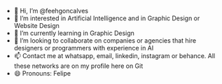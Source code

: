 - 👋 Hi, I’m @feehgoncalves
- 👀 I’m interested in Artificial Intelligence and in Graphic Design or Website Design
- 🌱 I’m currently learning in Graphic Design
- 💞️ I’m looking to collaborate on companies or agencies that hire designers or programmers with experience in AI
- 📫 Contact me at whatsapp, email, linkedin, instagram or behance. All these networks are on my profile here on Git
- 😄 Pronouns: Felipe

<!---
feehgoncalves/feehgoncalves is a ✨ special ✨ repository because its `README.md` (this file) appears on your GitHub profile.
You can click the Preview link to take a look at your changes.
--->
